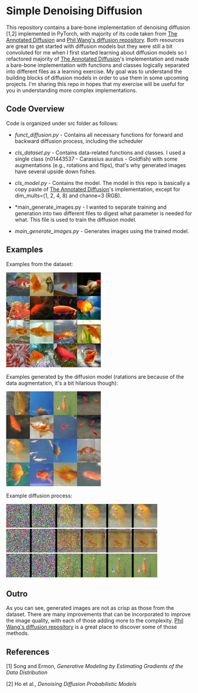 # Simple Denoising Diffusion

This repository contains a bare-bone implementation of denoising diffusion [1,2] implemented in PyTorch, with majority of its code taken from [The Annotated Diffusion](https://huggingface.co/blog/annotated-diffusion) and [Phil Wang's diffusion repository](https://github.com/lucidrains/denoising-diffusion-pytorch/tree/main). Both resources are great to get started with diffusion models but they were still a bit convoluted for me when I first started learning about diffusion models so I refactored majority of [The Annotated Diffusion](https://huggingface.co/blog/annotated-diffusion)'s implementation and made a bare-bone implementation with functions and classes logically separated into different files as a learning exercise. My goal was to understand the building blocks of diffusion models in order to use them in some upcoming projects. I'm sharing this repo in hopes that my exercise will be useful for you in understanding more complex implementations.

## Code Overview

Code is organized under src folder as follows:

* *funct_diffusion.py* - Contains all necessary functions for forward and backward diffusion process, including the scheduler
  
* *cls_dataset.py* - Contains data-related functions and classes. I used a single class (n01443537 - Carassius auratus - Goldfish) with some augmentations (e.g., rotations and flips), that's why generated images have several upside down fishes.

* *cls_model.py* - Contains the model. The model in this repo is basically a copy paste of [The Annotated Diffusion](https://huggingface.co/blog/annotated-diffusion)'s implementation, except for dim_mults=(1, 2, 4, 8) and channe=3 (RGB).

* *main_generate_images.py - I wanted to separate training and generation into two different files to digest what parameter is needed for what. This file is used to train the diffusion model.

* *main_generate_images.py* - Generates images using the trained model.

## Examples

Examples from the dataset:

<img src="https://raw.githubusercontent.com/utkuozbulak/pytorch-simple-diffusion/master/out/output.png"> 

Examples generated by the diffusion model (ratations are because of the data augmentation, it's a bit hilarious though):

<img src="https://raw.githubusercontent.com/utkuozbulak/pytorch-simple-diffusion/master/out/generated.png"> 

Example diffusion process:

<img src="https://raw.githubusercontent.com/utkuozbulak/pytorch-simple-diffusion/master/out/stitched_32.png">

<img src="https://raw.githubusercontent.com/utkuozbulak/pytorch-simple-diffusion/master/out/stitched_54.png">

<img src="https://raw.githubusercontent.com/utkuozbulak/pytorch-simple-diffusion/master/out/stitched_66.png">

## Outro

As you can see, generated images are not as crisp as those from the dataset. There are many improvements that can be incorporated to improve the image quality, with each of those adding more to the complexity. [Phil Wang's diffusion repository](https://github.com/lucidrains/denoising-diffusion-pytorch/tree/main) is a great place to discover some of those methods.

## References

[1] Song and Ermon, *Generative Modeling by Estimating Gradients of the Data Distribution*

[2] Ho et al., *Denoising Diffusion Probabilistic Models*
